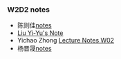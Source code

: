 ### W2D2 notes
* 陈则佳[notes](./陈则佳notes/陈则佳W2D2.pdf)
* [Liu Yi-Yu's Note](note_liu_yiyu.md)
* Yichao Zhong [Lecture Notes W02](D2_zyc.md)
* 杨晋晟[notes](notes_yjc.md)
